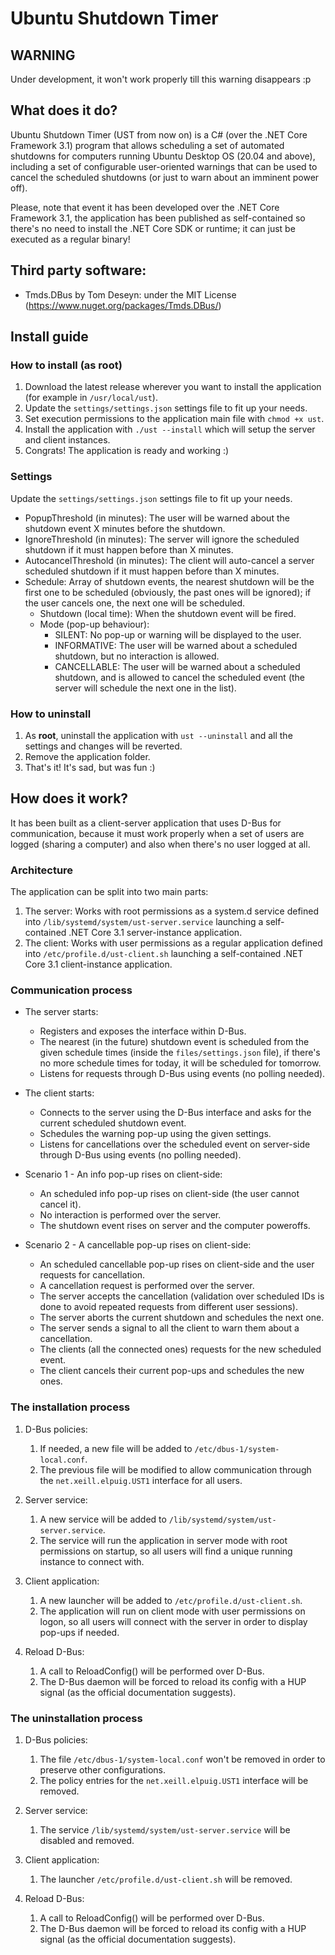 # Ubuntu Shutdown Timer

## WARNING
Under development, it won't work properly till this warning disappears :p

## What does it do?
Ubuntu Shutdown Timer (UST from now on) is a C# (over the .NET Core Framework 3.1) program that allows scheduling a set of automated shutdowns for computers running Ubuntu Desktop OS (20.04 and above), including a set of configurable user-oriented warnings that can be used to cancel the scheduled shutdowns (or just to warn about an imminent power off).

Please, note that event it has been developed over the .NET Core Framework 3.1, the application has been published as self-contained so there's no need to install the .NET Core SDK or runtime; it can just be executed as a regular binary!

## Third party software:
* Tmds.DBus by Tom Deseyn: under the MIT License (https://www.nuget.org/packages/Tmds.DBus/)

## Install guide
### How to install (as root)
1. Download the latest release wherever you want to install the application (for example in `/usr/local/ust`).
2. Update the `settings/settings.json` settings file to fit up your needs.
4. Set execution permissions to the application main file with `chmod +x ust`.
5. Install the application with `./ust --install` which will setup the server and client instances.
6. Congrats! The application is ready and working :)

### Settings
Update the `settings/settings.json` settings file to fit up your needs.

- PopupThreshold (in minutes): The user will be warned about the shutdown event X minutes before the shutdown.
- IgnoreThreshold (in minutes): The server will ignore the scheduled shutdown if it must happen before than X minutes.
- AutocancelThreshold (in minutes): The client will auto-cancel a server scheduled shutdown if it must happen before than X minutes.
- Schedule: Array of shutdown events, the nearest shutdown will be the first one to be scheduled (obviously, the past ones will be ignored); if the user cancels one, the next one will be scheduled.
    - Shutdown (local time): When the shutdown event will be fired.
    - Mode (pop-up behaviour):
        - SILENT: No pop-up or warning will be displayed to the user.
        - INFORMATIVE: The user will be warned about a scheduled shutdown, but no interaction is allowed.
        - CANCELLABLE: The user will be warned about a scheduled shutdown, and is allowed to cancel the scheduled event (the server will schedule the next one in the list).
        
### How to uninstall
1. As **root**, uninstall the application with `ust --uninstall` and all the settings and changes will be reverted.
2. Remove the application folder.
3. That's it! It's sad, but was fun :)

## How does it work?
It has been built as a client-server application that uses D-Bus for communication, because it must work properly when a set of users are logged (sharing a computer) and also when there's no user logged at all. 

### Architecture
The application can be split into two main parts:
1. The server: Works with root permissions as a system.d service defined into `/lib/systemd/system/ust-server.service` launching a self-contained .NET Core 3.1 server-instance application.
2. The client: Works with user permissions as a regular application defined into `/etc/profile.d/ust-client.sh` launching a self-contained .NET Core 3.1 client-instance application.

### Communication process
- The server starts:
    - Registers and exposes the interface within D-Bus.    
    - The nearest (in the future) shutdown event is scheduled from the given schedule times (inside the `files/settings.json` file), if there's no more schedule times for today, it will be scheduled for tomorrow.
    - Listens for requests through D-Bus using events (no polling needed).

- The client starts:
    - Connects to the server using the D-Bus interface and asks for the current scheduled shutdown event.
    - Schedules the warning pop-up using the given settings.
    - Listens for cancellations over the scheduled event on server-side through D-Bus using events (no polling needed).

- Scenario 1 - An info pop-up rises on client-side:
    - An scheduled info pop-up rises on client-side (the user cannot cancel it).
    - No interaction is performed over the server.
    - The shutdown event rises on server and the computer poweroffs.

- Scenario 2 - A cancellable pop-up rises on client-side:
    - An scheduled cancellable pop-up rises on client-side and the user requests for cancellation.
    - A cancellation request is performed over the server.
    - The server accepts the cancellation (validation over scheduled IDs is done to avoid repeated requests from different user sessions).
    - The server aborts the current shutdown and schedules the next one.
    - The server sends a signal to all the client to warn them about a cancellation.
    - The clients (all the connected ones) requests for the new scheduled event.
    - The client cancels their current pop-ups and schedules the new ones.

### The installation process
1. D-Bus policies: 
    1. If needed, a new file will be added to `/etc/dbus-1/system-local.conf`.
    2. The previous file will be modified to allow communication through the `net.xeill.elpuig.UST1` interface for all users.

2. Server service:
    1. A new service will be added to `/lib/systemd/system/ust-server.service`.
    2. The service will run the application in server mode with root permissions on startup, so all users will find a unique running instance to connect with.

3. Client application:
    1. A new launcher will be added to `/etc/profile.d/ust-client.sh`.
    2. The application will run on client mode with user permissions on logon, so all users will connect with the server in order to display pop-ups if needed.

4. Reload D-Bus:
    1. A call to ReloadConfig() will be performed over D-Bus.
    2. The D-Bus daemon will be forced to reload its config with a HUP signal (as the official documentation suggests).

### The uninstallation process
1. D-Bus policies: 
    1. The file `/etc/dbus-1/system-local.conf` won't be removed in order to preserve other configurations.
    2. The policy entries for the `net.xeill.elpuig.UST1` interface will be removed.

2. Server service:
    1. The service `/lib/systemd/system/ust-server.service` will be disabled and removed.

3. Client application:
    1. The launcher `/etc/profile.d/ust-client.sh` will be removed.

4. Reload D-Bus:
    1. A call to ReloadConfig() will be performed over D-Bus.
    2. The D-Bus daemon will be forced to reload its config with a HUP signal (as the official documentation suggests).
